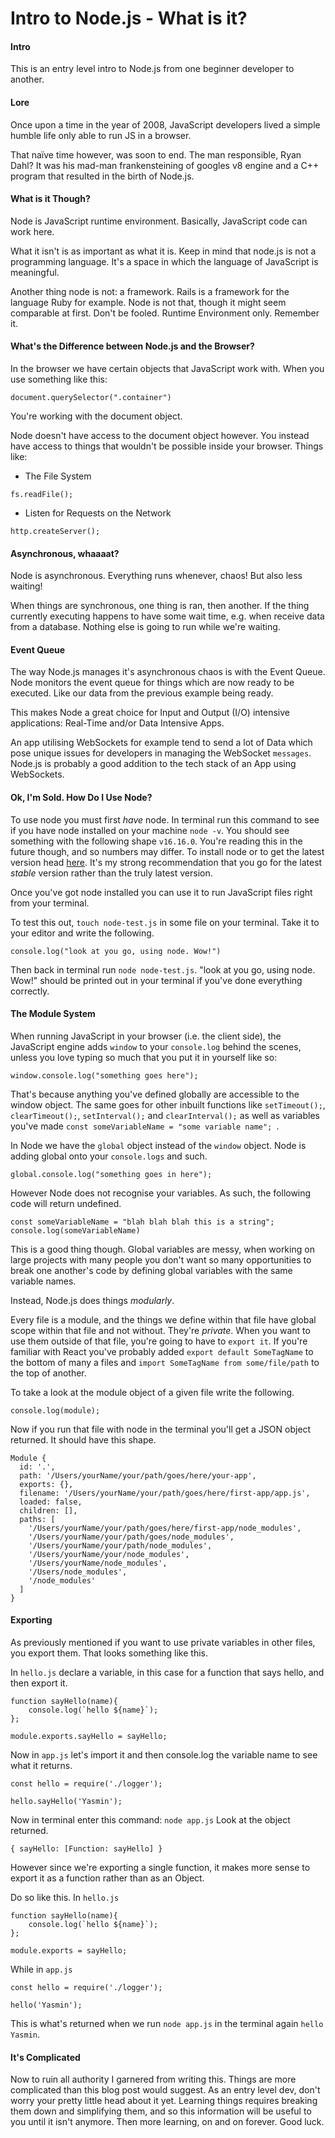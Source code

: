 # Intro to Node.js - What is it?

#### Intro
This is an entry level intro to Node.js from one beginner developer to another. 

#### Lore
Once upon a time in the year of 2008, JavaScript developers lived a simple humble life only able to run JS in a browser. 

That naïve time however, was soon to end. The man responsible, Ryan Dahl? It was his mad-man frankensteining of googles v8 engine and a C++ program that resulted in the birth of Node.js. 

#### What is it Though?
Node is JavaScript runtime environment. Basically, JavaScript code can work here. 

What it isn't is as important as what it is. Keep in mind that node.js is not a programming language. It's a space in which the language of JavaScript is meaningful. 

Another thing node is not: a framework. Rails is a framework for the language Ruby for example. Node is not that, though it might seem comparable at first. Don't be fooled. Runtime Environment only. Remember it. 

#### What's the Difference between Node.js and the Browser?

In the browser we have certain objects that JavaScript work with. When you use something like this:
```
document.querySelector(".container")
```
You're working with the document object. 

Node doesn't have access to the document object however. You instead have access to things that wouldn't be possible inside your browser. Things like:

- The File System
```
fs.readFile();
```

- Listen for Requests on the Network
```
http.createServer();
```

#### Asynchronous, whaaaat?

Node is asynchronous. Everything runs whenever, chaos! But also less waiting!

When things are synchronous, one thing is ran, then another. If the thing currently executing happens to have some wait time, e.g. when receive data from a database. Nothing else is going to run while we're waiting. 

#### Event Queue
The way Node.js manages it's asynchronous chaos is with the Event Queue. Node monitors the event queue for things which are now ready to be executed. Like our data from the previous example being ready.

This makes Node a great choice for Input and Output (I/O) intensive applications: Real-Time and/or Data Intensive Apps. 

An app utilising WebSockets for example tend to send a lot of Data which pose unique issues for developers in managing the WebSocket `messages`. Node.js is probably a good addition to the tech stack of an App using WebSockets. 

#### Ok, I'm Sold. How Do I Use Node?
To use node you must first *have* node. In terminal run this command to see if you have node installed on your machine `node -v`. You should see something with the following shape `v16.16.0`. You're reading this in the future though, and so numbers may differ. To install node or to get the latest version head [here](https://nodejs.org/en/). It's my strong recommendation that you go for the latest *stable* version rather than the truly latest version. 

Once you've got node installed you can use it to run JavaScript files right from your terminal. 

To test this out, `touch node-test.js` in some file on your terminal. Take it to your editor and write the following. 
```
console.log("look at you go, using node. Wow!")
```
Then back in terminal run `node node-test.js`. "look at you go, using node. Wow!" should be printed out in your terminal if you've done everything correctly. 

#### The Module System

When running JavaScript in your browser (i.e. the client side), the JavaScript engine adds `window` to your `console.log` behind the scenes, unless you love typing so much that you put it in yourself like so:
```
window.console.log("something goes here");
```
That's because anything you've defined globally are accessible to the window object. The same goes for other inbuilt functions like `setTimeout();`, `clearTimeout();`, `setInterval();` and `clearInterval();` as well as variables you've made `const someVariableName = "some variable name"; `.

In Node we have the `global` object instead of the `window` object. Node is adding global onto your `console.logs` and such. 
```
global.console.log("something goes in here");
```
However Node does not recognise your variables. 
As such, the following code will return undefined. 

```
const someVariableName = "blah blah blah this is a string";
console.log(someVariableName)
```

This is a good thing though. Global variables are messy, when working on large projects with many people you don't want so many opportunities to break one another's code by defining global variables with the same variable names. 

Instead, Node.js does things *modularly*. 

Every file is a module, and the things we define within that file have global scope within that file and not without. They're *private*. When you want to use them outside of that file, you're going to have to `export it`. If you're familiar with React you've probably added `export default SomeTagName` to the bottom of many a files and `import SomeTagName from some/file/path` to the top of another. 

To take a look at the module object of a given file write the following. 
```
console.log(module);
```
Now if you run that file with node in the terminal you'll get a JSON object returned. It should have this shape.
```
Module {
  id: '.',
  path: '/Users/yourName/your/path/goes/here/your-app',
  exports: {},
  filename: '/Users/yourName/your/path/goes/here/first-app/app.js',
  loaded: false,
  children: [],
  paths: [
    '/Users/yourName/your/path/goes/here/first-app/node_modules',
    '/Users/yourName/your/path/goes/node_modules',
    '/Users/yourName/your/path/node_modules',
    '/Users/yourName/your/node_modules',
    '/Users/yourName/node_modules',
    '/Users/node_modules',
    '/node_modules'
  ]
}
```
#### Exporting
As previously mentioned if you want to use private variables in other files, you export them. That looks something like this.

In `hello.js` declare a variable, in this case for a function that says hello, and then export it. 
```
function sayHello(name){
    console.log(`hello ${name}`);
};

module.exports.sayHello = sayHello;
```
Now in `app.js` let's import it and then console.log the variable name to see what it returns.  
```
const hello = require('./logger');

hello.sayHello('Yasmin');
```
Now in terminal enter this command: `node app.js`
Look at the object returned.
```
{ sayHello: [Function: sayHello] }
```
However since we're exporting a single function, it makes more sense to export it as a function rather than as an Object. 

Do so like this. In `hello.js`
```
function sayHello(name){
    console.log(`hello ${name}`);
};

module.exports = sayHello;
```
While in `app.js`
```
const hello = require('./logger');

hello('Yasmin');
```
This is what's returned when we run `node app.js` in the terminal again `hello Yasmin`.

#### It's Complicated
Now to ruin all authority I garnered from writing this.
Things are more complicated than this blog post would suggest. As an entry level dev, don't worry your pretty little head about it yet. Learning things requires breaking them down and simplifying them, and so this information will be useful to you until it isn't anymore. Then more learning, on and on forever. Good luck. 

